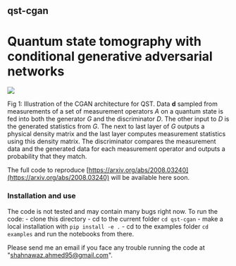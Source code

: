 ##  qst-cgan
# Quantum state tomography with conditional generative adversarial networks

<img src="examples/images/fig1-CGAN.png">


Fig 1: Illustration of the CGAN architecture for QST. Data $\mathbf d$ sampled from measurements of a set of measurement operators $A$ on a quantum state is fed into both the generator $G$ and the discriminator $D$. The other input to $D$ is the generated statistics from $G$. The next to last layer of $G$ outputs a physical density matrix and the last layer computes measurement statistics using this density matrix. The discriminator compares the measurement data and the generated data for each measurement operator and outputs a probability that they match.

The full code to reproduce [https://arxiv.org/abs/2008.03240](https://arxiv.org/abs/2008.03240) will be available here soon.


### Installation and use

The code is not tested and may contain many bugs right now. To run the code:
	- clone this directory
	- cd to the current folder `cd qst-cgan`
	- make a local installation with `pip install -e .`
	- cd to the examples folder `cd examples` and run the notebooks from there.


Please send me an email if you face any trouble running the code at "shahnawaz.ahmed95@gmail.com".
